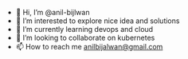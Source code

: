 - 👋 Hi, I’m @anil-bijlwan
- 👀 I’m interested to explore nice idea and solutions
- 🌱 I’m currently learning devops and cloud
- 💞️ I’m looking to collaborate on kubernetes
- 📫 How to reach me anilbijalwan@gmail.com

<!---
anil-bijlwan/anil-bijlwan is a ✨ special ✨ repository because its `README.md` (this file) appears on your GitHub profile.
You can click the Preview link to take a look at your changes.
--->
